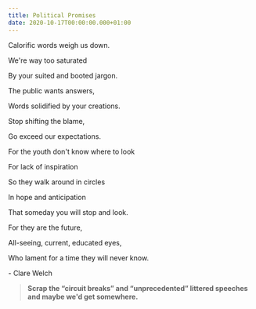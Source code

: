 ```yaml
---
title: Political Promises
date: 2020-10-17T00:00:00.000+01:00
---
```


Calorific words weigh us down.

We're way too saturated

By your suited and booted jargon.

The public wants answers,

Words solidified by your creations.

Stop shifting the blame,

Go exceed our expectations.

For the youth don't know where to look

For lack of inspiration

So they walk around in circles

In hope and anticipation

That someday you will stop and look.

For they are the future,

All-seeing, current, educated eyes,

Who lament for a time they will never know.

\- Clare Welch

> **Scrap the “circuit breaks” and “unprecedented” littered speeches and maybe we'd get somewhere.**
